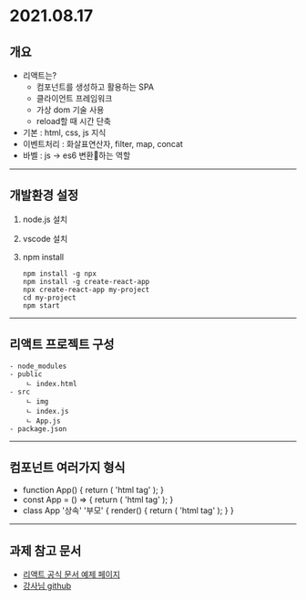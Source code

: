 # 2021.08.17

## 개요

-  리액트는?
   -  컴포넌트를 생성하고 활용하는 SPA
   -  클라이언트 프레임워크
   -  가상 dom 기술 사용
   -  reload할 때 시간 단축
-  기본 : html, css, js 지식
-  이벤트처리 : 화살표연산자, filter, map, concat
-  바벨 : js -> es6 변환하는 역할

---

## 개발환경 설정

1. node.js 설치
2. vscode 설치
3. npm install

   ```
   npm install -g npx
   npm install -g create-react-app
   npx create-react-app my-project
   cd my-project
   npm start
   ```

---

## 리액트 프로젝트 구성

```
- node_modules
- public
    ㄴ index.html
- src
    ㄴ img
    ㄴ index.js
    ㄴ App.js
- package.json
```

---

## 컴포넌트 여러가지 형식

-  function App() { return ( 'html tag' ); }
-  const App = () => { return ( 'html tag' ); }
-  class App '상속' '부모' { render() { return ( 'html tag' ); } }

---

## 과제 참고 문서

-  [리액트 공식 문서 예제 페이지](https://ko.reactjs.org/community/examples.html)
-  [강사님 github](https://github.com/posasi2000/bithumb)
